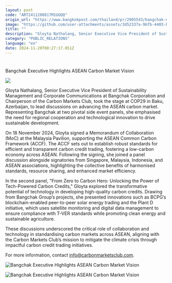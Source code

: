 ```yaml
---
layout: post
code: "ART2411200817M1UUQQ"
origin_url: "https://www.bangkokpost.com/thailand/pr/2905543/bangchak-executive-highlights-asean-carbon-market-vision"
image: "https://github.com/user-attachments/assets/3d52337a-9bfb-4403-b6f3-cd1322ffe5bf"
title: ""
description: "Gloyta Nathalang, Senior Executive Vice President of Sustainability Management and Corporate Communications at Bangchak Corporation and Chairperson of the Carbon Markets Club, took the stage at COP29 in Baku, Azerbaijan, to lead discussions on advancing the ASEAN carbon market. Representing Bangchak at two pivotal side event panels, she emphasised the need for regional cooperation and technological innovation to drive sustainable development."
category: "PUBLIC_RELATIONS"
language: "en"
date: 2024-11-20T08:27:17.051Z
---
```


# 

Bangchak Executive Highlights ASEAN Carbon Market Vision

![](https://github.com/user-attachments/assets/bbbcef13-4ce7-4fe8-82aa-12ead4123b41)

Gloyta Nathalang, Senior Executive Vice President of Sustainability Management and Corporate Communications at Bangchak Corporation and Chairperson of the Carbon Markets Club, took the stage at COP29 in Baku, Azerbaijan, to lead discussions on advancing the ASEAN carbon market. Representing Bangchak at two pivotal side event panels, she emphasised the need for regional cooperation and technological innovation to drive sustainable development. 

On 18 November 2024, Gloyta signed a Memorandum of Collaboration (MoC) at the Malaysia Pavilion, supporting the ASEAN Common Carbon Framework (ACCF). The ACCF sets out to establish robust standards for efficient and transparent carbon credit trading, fostering a low-carbon economy across ASEAN. Following the signing, she joined a panel discussion alongside signatories from Singapore, Malaysia, Indonesia, and ASEAN associations, highlighting the collective benefits of harmonised standards, resource sharing, and enhanced market efficiency. 

In the second panel, "From Zero to Carbon Hero: Unlocking the Power of Tech-Powered Carbon Credits," Gloyta explored the transformative potential of technology in developing high-quality carbon credits. Drawing from Bangchak Group’s projects, she presented innovations such as BCPG’s blockchain-enabled peer-to-peer solar energy trading and the Plant D initiative, which uses satellite monitoring and digital data management to ensure compliance with T-VER standards while promoting clean energy and sustainable agriculture. 

These discussions underscored the critical role of collaboration and technology in standardising carbon markets across ASEAN, aligning with the Carbon Markets Club’s mission to mitigate the climate crisis through impactful carbon credit trading initiatives. 

For more information, contact info@carbonmarketsclub.com. 

![Bangchak Executive Highlights ASEAN Carbon Market Vision](https://github.com/user-attachments/assets/5dc9b3e8-ba68-4308-96a1-05f49920d5b3)

![Bangchak Executive Highlights ASEAN Carbon Market Vision](https://github.com/user-attachments/assets/6a2f1160-7533-4e78-8d50-9b4d8174af18)